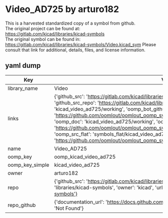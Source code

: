 # Video_AD725 by arturo182  
This is a harvested standardized copy of a symbol from github.  
The original project can be found at:  
https://gitlab.com/kicad/libraries/kicad-symbols  
The original symbol can be found in:
https://gitlab.com/kicad/libraries/kicad-symbols/Video.kicad_sym
Please consult that link for additional, details, files, and license information.  
## yaml dump  
| Key | Value |  
| --- | --- |  
| library_name | Video |  
| links | {'github_src': 'https://gitlab.com/kicad/libraries/kicad-symbols/Video.kicad_sym', 'github_src_repo': 'https://gitlab.com/kicad/libraries/kicad-symbols', 'oomp_bot': 'kicad_video_ad725/working', 'oomp_bot_github': 'https://github.com/oomlout/oomlout_oomp_symbol_bot/tree/main/kicad_video_ad725/working', 'oomp_doc': 'kicad_video_ad725/working', 'oomp_doc_github': 'https://github.com/oomlout/oomlout_oomp_symbol_doc/tree/main/kicad_video_ad725/working', 'oomp_src_flat': 'symbols_flat/kicad_video_ad725/working', 'oomp_src_flat_github': 'https://github.com/oomlout/oomlout_oomp_symbol_src/tree/main/kicad_video_ad725/working'} |  
| name | Video_AD725 |  
| oomp_key | oomp_kicad_video_ad725 |  
| oomp_key_simple | kicad_video_ad725 |  
| owner | arturo182 |  
| repo | {'github_src': 'https://gitlab.com/kicad/libraries/kicad-symbols/Video.kicad_sym', 'name': 'libraries/kicad-symbols', 'owner': 'kicad', 'url': 'https://gitlab.com/kicad/libraries/kicad-symbols'} |  
| repo_github | {'documentation_url': 'https://docs.github.com/rest/repos/repos#get-a-repository', 'message': 'Not Found'} |  


